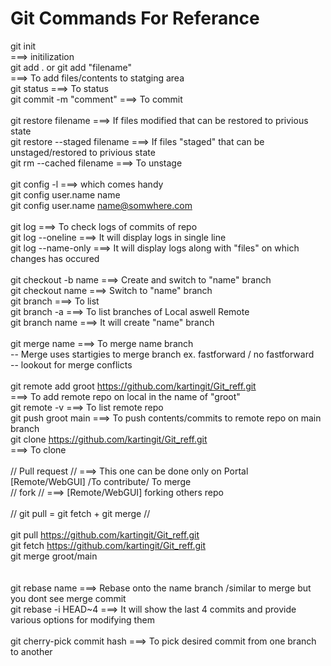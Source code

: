 # Git Commands For Referance

git init<br>                     ===> initilization <br>
git add . or git add "filename"<br> ===> To add files/contents to statging area <br>
git status                        ===> To status <br>
git commit -m "comment"           ===> To commit <br>
<br>
git restore filename              ===> If files modified that can be restored to privious state <br>
git restore --staged filename     ===> If files "staged" that can be unstaged/restored to privious state <br> 
git rm --cached filename          ===> To unstage <br>
<br>
git config -l                     ===> which comes handy <br> 
git config user.name name  <br>
git config user.name name@somwhere.com <br>
<br>
git log                           ===> To check logs of commits of repo <br>
git log --oneline                 ===> It will display logs in single line <br>
git log --name-only               ===> It will display logs along with "files" on which changes has occured <br>
<br>
git checkout -b name              ===> Create and switch to "name" branch <br>
git checkout name                 ===> Switch to "name" branch <br>
git branch                        ===> To list <br>
git branch -a                     ===> To list branches of Local aswell Remote <br>
git branch name                   ===> It will create "name" branch <br>
<br>
git merge name                    ===> To merge name branch <br>
-- Merge uses startigies to merge branch ex. fastforward / no fastforward <br> 
-- lookout for merge conflicts <br>
<br>
git remote add groot https://github.com/kartingit/Git_reff.git <br> 
                                  ===> To add remote repo on local in the name of "groot" <br>
git remote -v                     ===> To list remote repo <br> 
git push groot main               ===> To push contents/commits to remote repo on main branch <br>
git clone https://github.com/kartingit/Git_reff.git <br>
                                  ===> To clone <br>
<br>
// Pull request //                ===> This one can be done only on Portal [Remote/WebGUI] /To contribute/ To merge<br>
// fork //                        ===> [Remote/WebGUI] forking others repo <br>
<br>
// git pull = git fetch + git merge //<br>
<br>
git pull https://github.com/kartingit/Git_reff.git <br>
git fetch https://github.com/kartingit/Git_reff.git <br>
git merge groot/main<br>
<br>                    
git rebase name                  ===> Rebase onto the name branch /similar to merge but you dont see merge commit<br> 
git rebase -i HEAD~4             ===> It will show the last 4 commits and provide various options for modifying them<br>
<br>
git cherry-pick commit hash      ===> To pick desired commit from one branch to another <br>


 
 
